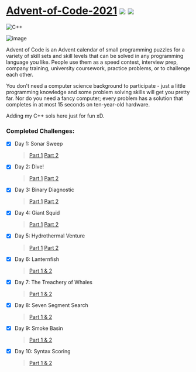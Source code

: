 #  [Advent-of-Code-2021](https://adventofcode.com/) ![](https://img.shields.io/badge/days%20completed-9-red) ![](https://img.shields.io/badge/stars%20⭐-18-yellow)
![C++](https://img.shields.io/badge/c++-%2300599C.svg?style=for-the-badge&logo=c%2B%2B&logoColor=white)

![image](https://user-images.githubusercontent.com/55499929/146315763-b4282c42-4024-408a-bb05-f2d86c4b3563.png)

Advent of Code is an Advent calendar of small programming puzzles for a variety of skill sets and skill levels that can be solved in any programming language you like. People use them as a speed contest, interview prep, company training, university coursework, practice problems, or to challenge each other.

You don't need a computer science background to participate - just a little programming knowledge and some problem solving skills will get you pretty far. Nor do you need a fancy computer; every problem has a solution that completes in at most 15 seconds on ten-year-old hardware.

Adding my C++ sols here just for fun xD.

### Completed Challenges:
- [x] Day 1: Sonar Sweep 
  > [Part 1](https://adventofcode.com/2021/day/1#:~:text=%2D%2D%2D%20Day%201%3A%20Sonar%20Sweep%20%2D%2D%2D)
  > [Part 2](https://adventofcode.com/2021/day/1#:~:text=.-,%2D%2D%2D%20Part%20Two%20%2D%2D%2D,-Considering%20every%20single)
- [x] Day 2: Dive! 
  > [Part 1](https://adventofcode.com/2021/day/2#:~:text=%2D%2D%2D%20Day%202%3A%20Dive!%20%2D%2D%2D) 
  > [Part 2](https://adventofcode.com/2021/day/2#:~:text=.-,%2D%2D%2D%20Part%20Two%20%2D%2D%2D,-Based%20on%20your)
- [x] Day 3: Binary Diagnostic 
  > [Part 1](https://adventofcode.com/2021/day/3#:~:text=%2D%2D%2D%20Day%203%3A%20Binary%20Diagnostic%20%2D%2D%2D) 
  > [Part 2](https://adventofcode.com/2021/day/3#:~:text=.-,%2D%2D%2D%20Part%20Two%20%2D%2D%2D,-Next%2C%20you%20should)
- [x] Day 4: Giant Squid 
  > [Part 1](https://adventofcode.com/2021/day/4#:~:text=%2D%2D%2D%20Day%204%3A%20Giant%20Squid%20%2D%2D%2D) 
  > [Part 2](https://adventofcode.com/2021/day/4#:~:text=.-,%2D%2D%2D%20Part%20Two%20%2D%2D%2D,-On%20the%20other)
- [x] Day 5: Hydrothermal Venture 
  > [Part 1](https://adventofcode.com/2021/day/5#:~:text=Hydrothermal%20Venture) 
  > [Part 2](https://adventofcode.com/2021/day/5#:~:text=%2D%2D%2D-,Part%20Two,-%2D%2D%2D)
- [x] Day 6: Lanternfish 
  > [Part 1 & 2](https://adventofcode.com/2021/day/6)
- [x] Day 7: The Treachery of Whales 
  > [Part 1 & 2](https://adventofcode.com/2021/day/7)
- [x] Day 8: Seven Segment Search
  > [Part 1 & 2](https://adventofcode.com/2021/day/8)
- [x] Day 9: Smoke Basin
  > [Part 1 & 2](https://adventofcode.com/2021/day/9)
- [x] Day 10: Syntax Scoring
  > [Part 1 & 2](https://adventofcode.com/2021/day/10)
